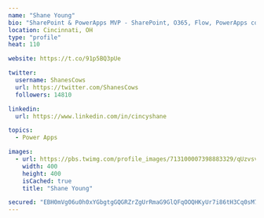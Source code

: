 ```yaml
---
name: "Shane Young"
bio: "SharePoint & PowerApps MVP - SharePoint, O365, Flow, PowerApps consulting? @PowerApps911 | Pure Snark? You found it."
location: Cincinnati, OH
type: "profile"
heat: 110

website: https://t.co/91p5BQ3pUe

twitter:
  username: ShanesCows
  url: https://twitter.com/ShanesCows
  followers: 14810

linkedin:
  url: https://www.linkedin.com/in/cincyshane

topics:
  - Power Apps

images:
  - url: https://pbs.twimg.com/profile_images/713100007398883329/qUzvsvQ3_400x400.jpg
    width: 400
    height: 400
    isCached: true
    title: "Shane Young"

secured: "EBH0mVg06u0h0xYGbgtgGQGRZrZgUrRmaG9GlQFqOOQHKyUr7i86tH3Cq0sM7vaoGSb9Qb1JUhx8SY5GGk2+/w0LTb0A7IXqJFAKTtG/momWgszBRzTuq6zYQ6wHUvtZSp4yGUX8reu+1w22Vi3ZOJVWMVpwP8wwB1mQv5F1fgbZeYqd6VtP+OvScO4d27ODcCHRNhK7Fj3ZvPFet5YcTuIuM73/2rdfnkt9JfaVHzueFv5SWmWkqXCb+fDMVGrDNGId3RhAOIutU785MgTqYtRN702UoxQRL9CsGpo0vATOddZWwPJy7XrW6TtgwsR+Xamzckuy+SxFj31FWgNyj2ran5xUiYflPvrEQfmsBIXfh9TWpfd5owxvLt+qb6YGvTvSEANbFV12px58YDDH7KlST9Q5RtfrZWmEqNoDTOg=;neopYdukVAQAOhn/87gwPw=="
---
```


